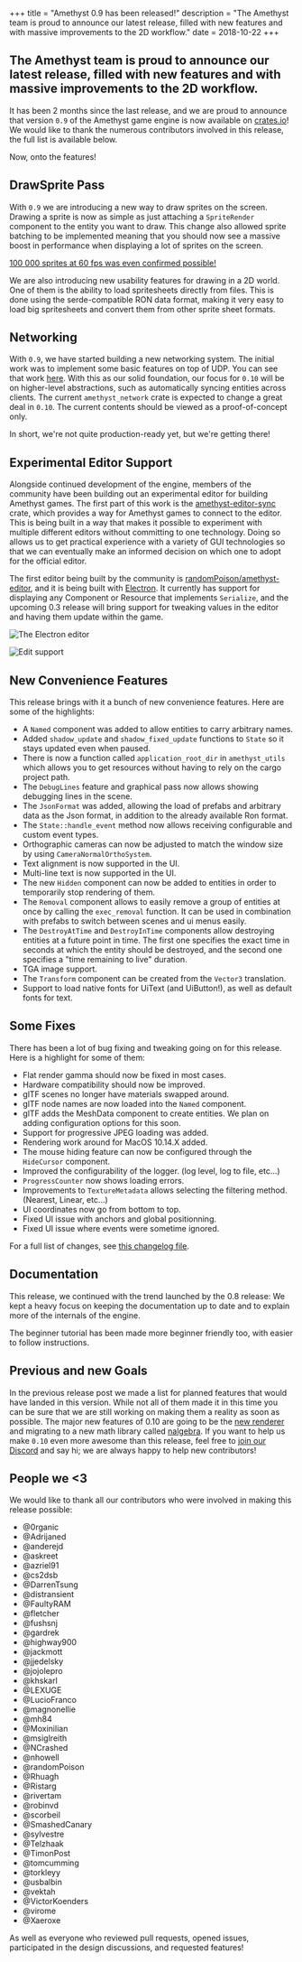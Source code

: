 +++
title = "Amethyst 0.9 has been released!"
description = "The Amethyst team is proud to announce our latest release, filled with new features and with massive improvements to the 2D workflow."
date = 2018-10-22
+++

## The Amethyst team is proud to announce our latest release, filled with new features and with massive improvements to the 2D workflow.

It has been 2 months since the last release, and we are proud to announce that version `0.9` of the Amethyst game engine is now available on [crates.io](https://crates.io/crates/amethyst)! We would like to thank the numerous contributors involved in this release, the full list is available below.

Now, onto the features!


## DrawSprite Pass

With `0.9` we are introducing a new way to draw sprites on the screen. Drawing a sprite is now as simple as just attaching a `SpriteRender` component to the entity you want to draw. This change also allowed sprite batching to be implemented meaning that you should now see a massive boost in performance when displaying a lot of sprites on the screen.

[100 000 sprites at 60 fps was even confirmed possible!](https://github.com/cart/amethyst-bunnymark)

We are also introducing new usability features for drawing in a 2D world. One of them is the ability to load spritesheets directly from files. This is done using the serde-compatible RON data format, making it very easy to load big spritesheets and convert them from other sprite sheet formats.

##  Networking

With `0.9`, we have started building a new networking system. The initial work was to implement some basic features on top of UDP. You can see that work [here](https://github.com/amethyst/laminar). With this as our solid foundation, our focus for `0.10` will be on higher-level abstractions, such as automatically syncing entities across clients. The current `amethyst_network` crate is expected to change a great deal in `0.10`. The current contents should be viewed as a proof-of-concept only.

In short, we're not quite production-ready yet, but we're getting there!


## Experimental Editor Support

Alongside continued development of the engine, members of the community have
been building out an experimental editor for building Amethyst games. The
first part of this work is the [amethyst-editor-sync] crate, which provides
a way for Amethyst games to connect to the editor. This is being built in a way that makes it possible to experiment with multiple different editors without committing to one technology.
Doing so allows us to get practical experience with a variety of GUI technologies so that we can eventually make an informed decision on which one to adopt for the official editor.

The first editor being built by the community is [randomPoison/amethyst-editor],
and it is being built with [Electron]. It currently has support for displaying
any Component or Resource that implements `Serialize`, and the upcoming 0.3
release will bring support for tweaking values in the editor and having them
update within the game.

![The Electron editor](https://raw.githubusercontent.com/randomPoison/amethyst-editor/master/screenshots/pong.gif)

![Edit support](https://cdn.discordapp.com/attachments/484132431411281953/503332493743882240/edit-resources-mvp.gif)

[randomPoison/amethyst-editor]: https://github.com/randomPoison/amethyst-editor
[amethyst-editor-sync]: https://crates.io/crates/amethyst-editor-sync
[Electron editor]: https://github.com/randomPoison/amethyst-editor
[Electron]: https://electronjs.org/


## New Convenience Features

This release brings with it a bunch of new convenience features. Here are some of the highlights:

*   A `Named` component was added to allow entities to carry arbitrary names.
*   Added `shadow_update` and `shadow_fixed_update` functions to `State` so it stays updated even when paused.
*   There is now a function called `application_root_dir` in `amethyst_utils` which allows you to get resources without having to rely on the cargo project path.
*   The `DebugLines` feature and graphical pass now allows showing debugging lines in the scene.
*   The `JsonFormat` was added, allowing the load of prefabs and arbitrary data as the Json format, in addition to the already available Ron format.
*   The `State::handle_event` method now allows receiving configurable and custom event types.
*   Orthographic cameras can now be adjusted to match the window size by using `CameraNormalOrthoSystem`.
*   Text alignment is now supported in the UI.
*   Multi-line text is now supported in the UI.
*   The new `Hidden` component can now be added to entities in order to temporarily stop rendering of them.
*   The `Removal` component allows to easily remove a group of entities at once by calling the `exec_removal` function. It can be used in combination with prefabs to switch between scenes and ui menus easily.
*   The `DestroyAtTime` and `DestroyInTime` components allow destroying entities at a future point in time. The first one specifies the exact time in seconds at which the entity should be destroyed, and the second one specifies a "time remaining to live" duration.
*   TGA image support.
*   The `Transform` component can be created from the `Vector3` translation.
*   Support to load native fonts for UiText (and UiButton!), as well as default fonts for text.


## Some Fixes

There has been a lot of bug fixing and tweaking going on for this release. Here is a highlight for some of them:

*   Flat render gamma should now be fixed in most cases.
*   Hardware compatibility should now be improved.
*   glTF scenes no longer have materials swapped around.
*   glTF node names are now loaded into the `Named` component.
*   glTF adds the MeshData component to create entities. We plan on adding configuration options for this soon.
*   Support for progressive JPEG loading was added.
*   Rendering work around for MacOS 10.14.X added.
*   The mouse hiding feature can now be configured through the `HideCursor` component.
*   Improved the configurability of the logger. (log level, log to file, etc…)
*   `ProgressCounter` now shows loading errors.
*   Improvements to `TextureMetadata` allows selecting the filtering method. (Nearest, Linear, etc…)
*   UI coordinates now go from bottom to top.
*   Fixed UI issue with anchors and global positionning.
*   Fixed UI issue where events were sometime ignored.

For a full list of changes, see [this changelog file](https://github.com/amethyst/amethyst/blob/master/docs/CHANGELOG.md).


## Documentation

This release, we continued with the trend launched by the 0.8 release: We kept a heavy focus on keeping the documentation up to date and to explain more of the internals of the engine.

The beginner tutorial has been made more beginner friendly too, with easier to follow instructions.


## Previous and new Goals

In the previous release post we made a list for planned features that would have landed in this version. While not all of them made it in this time you can be sure that we are still working on making them a reality as soon as possible. The major new features of 0.10 are going to be the [new renderer](https://github.com/rustgd/rendy) and migrating to a new math library called [nalgebra](https://nalgebra.org/). If you want to help us make `0.10` even more awesome than this release, feel free to [join our Discord](https://discord.gg/GnP5Whs) and say hi; we are always happy to help new contributors!


## People we <3

We would like to thank all our contributors who were involved in making this release possible:

* @0rganic
* @Adrijaned
* @anderejd
* @askreet
* @azriel91
* @cs2dsb
* @DarrenTsung
* @distransient
* @FaultyRAM
* @fletcher
* @fushsnj
* @gardrek
* @highway900
* @jackmott
* @jjedelsky
* @jojolepro
* @khskarl
* @LEXUGE
* @LucioFranco
* @magnonellie
* @mh84
* @Moxinilian
* @msiglreith
* @NCrashed
* @nhowell
* @randomPoison
* @Rhuagh
* @Ristarg
* @rivertam
* @robinvd
* @scorbeil
* @SmashedCanary
* @sylvestre
* @Telzhaak
* @TimonPost
* @tomcumming
* @torkleyy
* @usbalbin
* @vektah
* @VictorKoenders
* @virome
* @Xaeroxe

As well as everyone who reviewed pull requests, opened issues, participated in the design discussions, and requested features!
